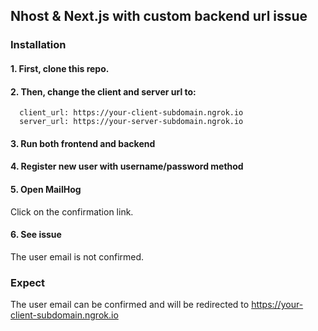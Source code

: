 ## Nhost & Next.js with custom backend url issue

### Installation

#### 1. First, clone this repo.

#### 2. Then, change the client and server url to:

```
  client_url: https://your-client-subdomain.ngrok.io
  server_url: https://your-server-subdomain.ngrok.io
```

#### 3. Run both frontend and backend

#### 4. Register new user with username/password method

#### 5. Open MailHog
Click on the confirmation link.

#### 6. See issue
The user email is not confirmed.

### Expect

The user email can be confirmed and will be redirected to https://your-client-subdomain.ngrok.io
